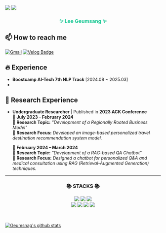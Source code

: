 <img src="https://capsule-render.vercel.app/api?type=Waving&color=0:abcaf6,100:f0dfe7&height=180&section=header&text=Welcome%20to%20GeumSang's%20GitHub%20👋&fontColor=ffffff&animation=twinkling&fontSize=40&fontAlignY=50&fontAlign=50" />
<a href="https://hits.seeyoufarm.com"><img src="https://hits.seeyoufarm.com/api/count/incr/badge.svg?url=https%3A%2F%2Fgithub.com%2Fgjbae1212%2Fhit-counter&count_bg=%23ABCAF6&title_bg=%23FFE4EF&icon=github.svg&icon_color=%23FFFFFF&title=hits&edge_flat=false"/></a>
<br>
<h3 align="center">
    <strong style="color:#20C997;">✨ Lee Geumsang ✨</strong>
</h3>

## 📫 How to reach me
[![Gmail](https://img.shields.io/badge/Gmail-D14836?style=flat&logo=gmail&logoColor=white)](mailto:dlrmatkd325400@gmail.com) [![Velog Badge](https://img.shields.io/badge/Velog-20C997?style=flat&logo=velog&logoColor=white)](https://velog.io/@dlrmatkd3254/posts)

## 🔥 Experience

- **Boostcamp AI-Tech 7th NLP Track** [2024.08 ~ 2025.03]
- 
## 🔬 Research Experience

- **Undergraduate Researcher** | Published in **2023 ACK Conference**  
  📅 **July 2023 – February 2024**  
  🔹 **Research Topic:** *"Development of a Regionally Rooted Business Model"*  
  🔹 **Research Focus:** *Developed an image-based personalized travel destination recommendation system model.*  

  📅 **February 2024 – March 2024**  
  🔹 **Research Topic:** *"Development of a RAG-based QA Chatbot"*  
  🔹 **Research Focus:** *Designed a chatbot for personalized Q&A and medical consultation using RAG (Retrieval-Augmented Generation) techniques.*



<hr/>
<h3 align="center">📚 STACKS 📚</h3>
<div align="center">
<img src="https://img.shields.io/badge/Python-3776AB?style=flat&logo=Python&logoColor=white"/>
<img src="https://img.shields.io/badge/GitHub-20232a?style=flat&logo=GitHub&logoColor=white"/>
<img src="https://img.shields.io/badge/git-F05032?style=flat&logo=git&logoColor=white"/><br>
<img src="https://img.shields.io/badge/docker-2496ED?style=flat&logo=docker&logoColor=black"/>
<img src="https://img.shields.io/badge/mysql-4479A1?style=flat&logo=mysql&logoColor=white"/>
<img src="https://img.shields.io/badge/linux-FCC624?style=flat&logo=linux&logoColor=black"/>
<img src="https://img.shields.io/badge/PyTorch-EE4C2C?style=flat&logo=linux&logoColor=white"/>
<br>

  <br>
</div>

<br>

[![Geumsnag's github stats](https://github-readme-stats.vercel.app/api?username=GeumSangLEE&count_private=true&bg_color=10,abcaf6,f0dfe7&title_color=ffffff&text_color=ffffff)](https://github.com/anuraghazra/github-readme-stats)



<!--
**GeumSangLEE/GeumSangLEE** is a ✨ _special_ ✨ repository because its `README.md` (this file) appears on your GitHub profile.

Here are some ideas to get you started:

- 🔭 I’m currently working on ...
- 🌱 I’m currently learning ...
- 👯 I’m looking to collaborate on ...
- 🤔 I’m looking for help with ...
- 💬 Ask me about ...
- 📫 How to reach me: ...
- 😄 Pronouns: ...
- ⚡ Fun fact: ...
-->
